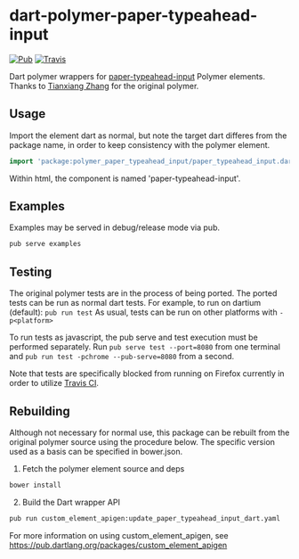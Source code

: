 # dart-polymer-paper-typeahead-input

[![Pub](https://img.shields.io/pub/v/polymer_paper_typeahead_input.svg?maxAge=2592000?style=flat-square)](https://pub.dartlang.org/packages/polymer_paper_typeahead_input)
[![Travis](https://img.shields.io/travis/ilikerobots/dart-polymer-paper-typeahead-input.svg?maxAge=2592000?style=flat-square)](https://github.com/ilikerobots/dart-polymer-paper-typeahead-input)


Dart polymer wrappers for [paper-typeahead-input](https://github.com/cheonhyangzhang/paper-typeahead-input) Polymer elements.  Thanks to [Tianxiang Zhang](https://github.com/cheonhyangzhang) for the original polymer.

## Usage

Import the element dart as normal, but note the target dart differes from the package name, in order to keep consistency with the polymer element.

```dart
import 'package:polymer_paper_typeahead_input/paper_typeahead_input.dart';
```

Within html, the component is named 'paper-typeahead-input'.  

## Examples

Examples may be served in debug/release mode via pub.

```sh
pub serve examples
```


## Testing

The original polymer tests are in the process of being ported.  The ported tests can be run as normal dart tests.  For example, to run on dartium (default): ```pub run test```  As usual, tests can be run on other platforms with ```-p<platform>```

To run tests as javascript, the pub serve and test execution must be performed separately. Run ```pub serve test --port=8080``` from one terminal and ```pub run test -pchrome --pub-serve=8080``` from a second.

Note that tests are specifically blocked from running on Firefox currently in order to utilize [Travis CI](https://pub.dartlang.org/packages/dart-polymer-paper-typeahead-input).


## Rebuilding

Although not necessary for normal use, this package can be rebuilt from the original polymer source using the procedure
below.  The specific version used as a basis can be specified in bower.json.

1. Fetch the polymer element source and deps
```sh
bower install
```

2. Build the Dart wrapper API

```sh
pub run custom_element_apigen:update_paper_typeahead_input_dart.yaml
```

For more information on using custom_element_apigen, see <https://pub.dartlang.org/packages/custom_element_apigen>

